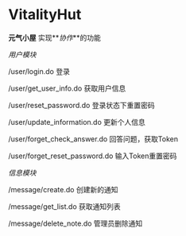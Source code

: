 # VitalityHut
**元气小屋**
实现**_协作_**的功能

_用户模块_

/user/login.do                      登录

/user/get_user_info.do              获取用户信息

/user/reset_password.do             登录状态下重置密码

/user/update_information.do         更新个人信息

/user/forget_check_answer.do        回答问题，获取Token

/user/forget_reset_password.do      输入Token重置密码



_信息模块_

/message/create.do                  创建新的通知             
                                
/message/get_list.do                获取通知列表

/message/delete_note.do             管理员删除通知



